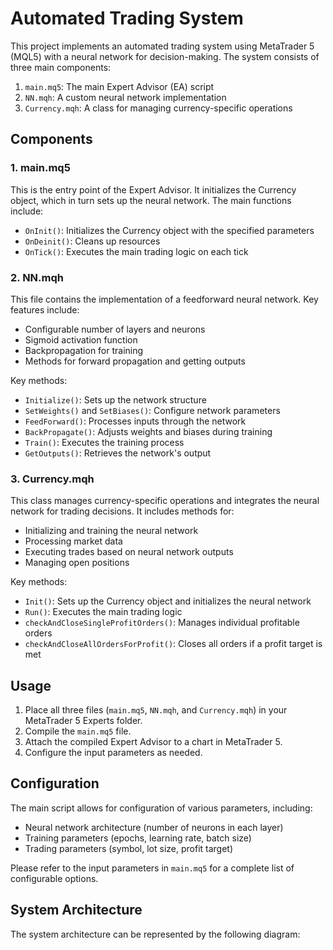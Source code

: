 
# Automated Trading System

This project implements an automated trading system using MetaTrader 5 (MQL5) with a neural network for decision-making. The system consists of three main components:

1. `main.mq5`: The main Expert Advisor (EA) script
2. `NN.mqh`: A custom neural network implementation
3. `Currency.mqh`: A class for managing currency-specific operations

## Components

### 1. main.mq5

This is the entry point of the Expert Advisor. It initializes the Currency object, which in turn sets up the neural network. The main functions include:

- `OnInit()`: Initializes the Currency object with the specified parameters
- `OnDeinit()`: Cleans up resources
- `OnTick()`: Executes the main trading logic on each tick

### 2. NN.mqh

This file contains the implementation of a feedforward neural network. Key features include:

- Configurable number of layers and neurons
- Sigmoid activation function
- Backpropagation for training
- Methods for forward propagation and getting outputs

Key methods:
- `Initialize()`: Sets up the network structure
- `SetWeights()` and `SetBiases()`: Configure network parameters
- `FeedForward()`: Processes inputs through the network
- `BackPropagate()`: Adjusts weights and biases during training
- `Train()`: Executes the training process
- `GetOutputs()`: Retrieves the network's output

### 3. Currency.mqh

This class manages currency-specific operations and integrates the neural network for trading decisions. It includes methods for:

- Initializing and training the neural network
- Processing market data
- Executing trades based on neural network outputs
- Managing open positions

Key methods:
- `Init()`: Sets up the Currency object and initializes the neural network
- `Run()`: Executes the main trading logic
- `checkAndCloseSingleProfitOrders()`: Manages individual profitable orders
- `checkAndCloseAllOrdersForProfit()`: Closes all orders if a profit target is met

## Usage

1. Place all three files (`main.mq5`, `NN.mqh`, and `Currency.mqh`) in your MetaTrader 5 Experts folder.
2. Compile the `main.mq5` file.
3. Attach the compiled Expert Advisor to a chart in MetaTrader 5.
4. Configure the input parameters as needed.

## Configuration

The main script allows for configuration of various parameters, including:

- Neural network architecture (number of neurons in each layer)
- Training parameters (epochs, learning rate, batch size)
- Trading parameters (symbol, lot size, profit target)

Please refer to the input parameters in `main.mq5` for a complete list of configurable options.

## System Architecture

The system architecture can be represented by the following diagram:
